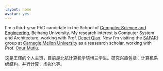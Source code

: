 ```yaml
---
layout: home
avatar: yes
---
```


I'm a third-year PhD candidate in the School of 
[Computer Science and Engineering](http://scse.buaa.edu.cn), 
Beihang University. My research interest is 
Computer System and Architecture, working with Prof. 
[Depei Qian](http://scse.buaa.edu.cn/Webxx/Cms_qt/szdw.jsp?id=22865&lx=6). 
Now I'm visiting the [SAFARI](http://safari.ece.cmu.edu/) group 
at [Carnegie Mellon University](http://cmu.edu) as a reasearch scholar, 
working with Prof. [Onur Mutlu](http://users.ece.cmu.edu/~omutlu/).

这是王辉的个人主页，目前是北航计算机学院博三学生。研究兴趣包括：计算机系统结构，并行计算，虚拟化等。

